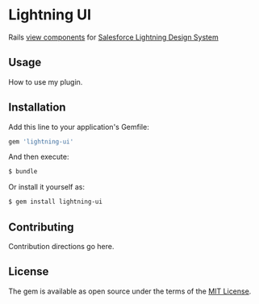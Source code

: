 # Lightning UI
Rails [view components](https://rubygems.org/gems/view_component) for [Salesforce Lightning Design System](https://lightningdesignsystem.com/)

## Usage
How to use my plugin.

## Installation
Add this line to your application's Gemfile:

```ruby
gem 'lightning-ui'
```

And then execute:
```bash
$ bundle
```

Or install it yourself as:
```bash
$ gem install lightning-ui
```

## Contributing
Contribution directions go here.

## License
The gem is available as open source under the terms of the [MIT License](https://opensource.org/licenses/MIT).
